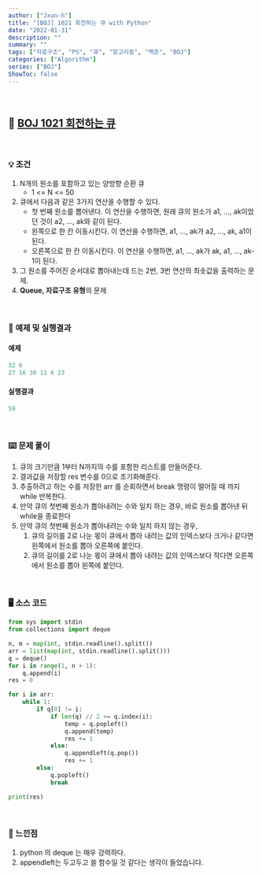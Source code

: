 ```yaml
---
author: ["Jxun-h"]
title: "[BOJ] 1021 회전하는 큐 with Python"
date: "2022-01-31"
description: ""
summary: ""
tags: ["자료구조", "PS", "큐", "알고리즘", "백준", "BOJ"]
categories: ["Algorithm"]
series: ["BOJ"]
ShowToc: false
---
```


<br>

## 📌 <a href="https://www.acmicpc.net/problem/1021" target="_blank">BOJ 1021 회전하는 큐</a>

<br>

### 💡 조건

1.  N개의 원소를 포함하고 있는 양방향 순환 큐
    -   1 <= N <= 50
2.  큐에서 다음과 같은 3가지 연산을 수행할 수 있다.
    -   첫 번째 원소를 뽑아낸다. 이 연산을 수행하면, 원래 큐의 원소가 a1, ..., ak이었던 것이 a2, ..., ak와 같이 된다.
    -   왼쪽으로 한 칸 이동시킨다. 이 연산을 수행하면, a1, ..., ak가 a2, ..., ak, a1이 된다.
    -   오른쪽으로 한 칸 이동시킨다. 이 연산을 수행하면, a1, ..., ak가 ak, a1, ..., ak-1이 된다.
3.  그 원소를 주어진 순서대로 뽑아내는데 드는 2번, 3번 연산의 최솟값을 출력하는 문제.
4.  **Queue, 자료구조 유형**의 문제

<br>

### 🔖 예제 및 실행결과

#### 예제

```py
32 6
27 16 30 11 6 23
```

#### 실행결과

```py
59
```

<br>

### ⌨️ 문제 풀이

1.  큐의 크기만큼 1부터 N까지의 수를 포함한 리스트를 만들어준다.
2.  결과값을 저장할 res 변수를 0으로 초기화해준다.
3.  추출하려고 하는 수를 저장한 arr 를 순회하면서 break 명령이 떨어질 때 까지 while 반복한다.
4.  만약 큐의 첫번째 원소가 뽑아내려는 수와 일치 하는 경우, 바로 원소를 뽑아낸 뒤 while을 종료한다
5.  만약 큐의 첫번째 원소가 뽑아내려는 수와 일치 하지 않는 경우,
    1.  큐의 길이를 2로 나눈 몫이 큐에서 뽑아 내려는 값의 인덱스보다 크거나 같다면 왼쪽에서 원소를 뽑아 오른쪽에 붙인다.
    2.  큐의 길이를 2로 나눈 몫이 큐에서 뽑아 내려는 값의 인덱스보다 작다면 오른쪽에서 원소를 뽑아 왼쪽에 붙인다.

<br>

### 🖥 소스 코드

```py
from sys import stdin
from collections import deque

n, m = map(int, stdin.readline().split())
arr = list(map(int, stdin.readline().split()))
q = deque()
for i in range(1, n + 1):
    q.append(i)
res = 0

for i in arr:
    while 1:
        if q[0] != i:
            if len(q) // 2 >= q.index(i):
                temp = q.popleft()
                q.append(temp)
                res += 1
            else:
                q.appendleft(q.pop())
                res += 1
        else:
            q.popleft()
            break

print(res)
```

<br>

### 💾 느낀점

1.  python 의 deque 는 매우 강력하다.
2.  appendleft는 두고두고 쓸 함수일 것 같다는 생각이 들었습니다.